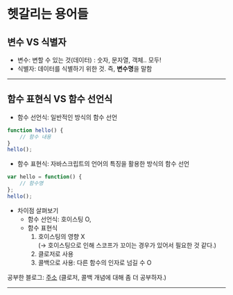 # 헷갈리는 용어들

## 변수 VS 식별자
* 변수: 변할 수 있는 것(데이터) : 숫자, 문자열, 객체.. 모두!
* 식별자: 데이터를 식별하기 위한 것. 즉, **변수명**을 말함

---
## 함수 표현식 VS 함수 선언식
* 함수 선언식: 일반적인 방식의 함수 선언
```js
function hello() {
    // 함수 내용
}
hello();
```
* 함수 표현식: 자바스크립트의 언어의 특징을 활용한 방식의 함수 선언
```js
var hello = function() {
    // 함수명
};
hello();
```

* 차이점 살펴보기
    * 함수 선언식: 호이스팅 O,
    * 함수 표현식
        1. 호이스팅의 영향 X
        <br>(-> 호이스팅으로 인해 스코프가 꼬이는 경우가 있어서 필요한 것 같다.)
        2. 클로저로 사용
        3. 콜백으로 사용: 다른 함수의 인자로 넘길 수 O

공부한 블로그: [주소](https://joshua1988.github.io/web-development/javascript/function-expressions-vs-declarations/)
(클로저, 콜백 개념에 대해 좀 더 공부하자.)

---
